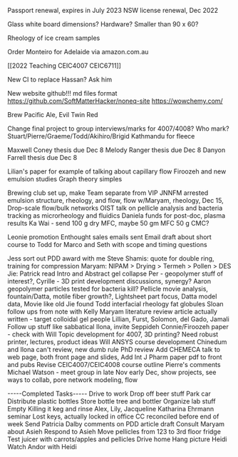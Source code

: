 Passport renewal, expires in July 2023
NSW license renewal, Dec 2022

Glass white board dimensions? Hardware? Smaller than 90 x 60?

Rheology of ice cream samples

Order Monteiro for Adelaide via amazon.com.au

[[2022 Teaching CEIC4007 CEIC6711]]

New CI to replace Hassan? Ask him

New website github!!!  md files format
https://github.com/SoftMatterHacker/noneq-site  https://wowchemy.com/

Brew Pacific Ale, Evil Twin Red

Change final project to group interviews/marks for 4007/4008? Who mark? Stuart/Pierre/Graeme/Todd/Akihiro/Brigid
Kathmandu for fleece

Maxwell Coney thesis due Dec 8
Melody Ranger thesis due Dec 8
Danyon Farrell thesis due Dec 8

Lilian's paper for example of talking about capillary flow Firoozeh and new emulsion studies
Graph theory simples

Brewing club set up, make Team separate from VIP
JNNFM arrested emulsion structure, rheology, and flow, flow w/Maryam, rheology, Dec 15, Drop-scale flow/bulk networks 
OIST talk on pellicle analysis and bacteria tracking as microrheology and fluidics
Daniela funds for post-doc, plasma results
Ka Wai - send 100 g dry MFC, maybe 50 gm MFC 50 g CMC?

Leonie promotion
Enthought sales emails sent
Email draft about short course to Todd for Marco and Seth with scope and timing questions

Jess sort out PDD award with me
Steve Shamis: quote for double ring, training for compression
Maryam: NIPAM > Drying > Termeh > Pollen > DES
Jie: Patrick read Intro and Abstract gel collapse
Per - geopolymer stuff of interest?, Cyrille - 3D print development discussions, synergy?
Aaron geopolymer particles tested for bacteria kill?
Pellicle movie analysis, fountain/Datta, motile fiber growth?, Lightsheet part focus, Datta model data, Movie like old Jie found
Todd interfacial rheology fat globules
Sloan follow ups from note with Kelly
Maryam literature review article actually written - target colloidal gel people Lillian, Furst, Solomon, del Gado, Jamali
Follow up stuff like sabbatical Ilona, invite Seppideh
Connie/Firoozeh paper - check with Will
Topic development for 4007, 3D printing? Need robust printer, lectures, product ideas
Will ANSYS course development
Chinedum and Ilona can't review, new dumb rule PhD review
Add CHEMECA talk to web page, both front page and slides, Add Int J Pharm paper pdf to front and pubs
Revise CEIC4007/CEIC4008 course outline Pierre's comments
Michael Watson - meet group in late Nov early Dec, show projects, see ways to collab, pore network modeling, flow

-----Completed Tasks-----
Drive to work
Drop off beer stuff
Park car
Distribute plastic bottles
Store bottle tree and bottler
Organize lab stuff
Empty Killing it keg and rinse
Alex, Lily, Jacqueline
Katharina Ehrmann seminar
Lost keys, actually locked in office
CC reconciled before end of week
Send Patricia Dalby comments on PDD article draft
Consult Maryam about Asieh
Respond to Asieh
Move pellicles from 123 to 3rd floor fridge
Test juicer with carrots/apples and pellicles
Drive home
Hang picture Heidi
Watch Andor with Heidi